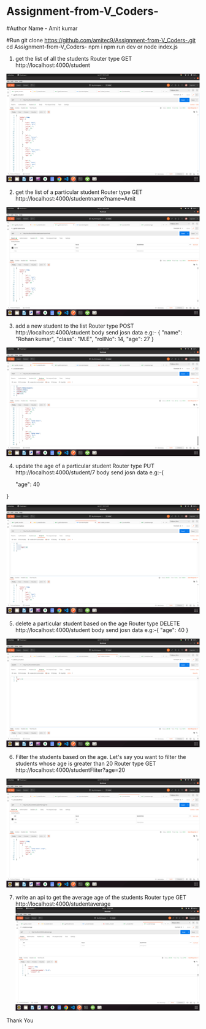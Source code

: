 # Assignment-from-V_Coders-
#Author Name - Amit kumar

#Run 
git clone https://github.com/amitec9/Assignment-from-V_Coders-.git
cd Assignment-from-V_Coders-
npm i
npm run dev or node index.js

1. get the list of all the students
Router type GET http://localhost:4000/student

![Screenshot](output/1.png)

2. get the list of a particular student
Router type GET http://localhost:4000/studentname?name=Amit

![Screenshot](output/2.png)

3. add a new student to the list
Router type POST http://localhost:4000/student
body send josn data e.g:- {
"name": "Rohan kumar",
"class": "M.E",
"rollNo": 14,
"age": 27
}

![Screenshot](output/3.png)

4. update the age of a particular student
Router type PUT http://localhost:4000/student/7
body send josn data e.g:-{
      
      "age": 40
     
}

![Screenshot](output/4.png)

5. delete a particular student based on the age
Router type DELETE http://localhost:4000/student
body send josn data e.g:-{
     "age": 40
     }
     
![Screenshot](output/5.png)

6. Filter the students based on the age. Let's say you want to filter the students whose age is greater than 20
Router type GET http://localhost:4000/studentFliter?age=20

![Screenshot](output/6.png)

7. write an api to get the average age of the students
Router type GET http://localhost:4000/studentaverage
![Screenshot](output/7.png)



Thank You
